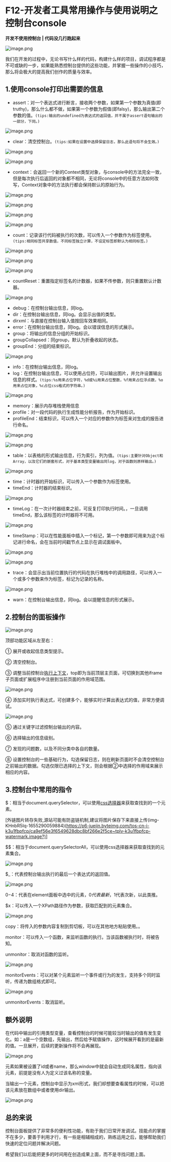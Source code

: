 # F12-开发者工具常用操作与使用说明之控制台console

**开发不使用控制台 | 代码没几行跑起来**

![image.png](https://i-blog.csdnimg.cn/blog_migrate/5c4feb06553635332e5f4f65497f05e0.png)

我们在开发的过程中，无论书写什么样的代码，构建什么样的项目，调试程序都是不可或缺的一步，如果能熟悉控制台提供的这些功能，并掌握一些操作的小技巧，那么将会极大的提高我们创作的质量与效率。

## 1.使用console打印出需要的信息

- assert：对一个表达式进行断言，接收两个参数，如果第一个参数为真值(即truthy)，那么什么都不做，如果第一个参数为假值(即falsy)，那么输出第二个参数的值。`(tips:输出的undefined为表达式的返回值，并不属于assert语句输出的一部分，下同。)`

![image.png](https://i-blog.csdnimg.cn/blog_migrate/7a4535e12ea48ec0f8d5a9c954394ad4.png)

- clear：清空控制台。`(tips:如果在设置中选择保留日志，那么此语句将不会生效。)`

![image.png](https://i-blog.csdnimg.cn/blog_migrate/fb1a197b5f52b4d7f450103a91252651.png)

![image.png](https://i-blog.csdnimg.cn/blog_migrate/66bbea1a4f61747f37ec19c0b7070620.png)

- context：会返回一个新的Context类型对象，与console中的方法完全一致，但是每次执行后返回的对象都不相同，无论将console中的任意方法如何改写，Context对象中的方法执行都会保持默认的原始行为。

![image.png](https://i-blog.csdnimg.cn/blog_migrate/1b8df17a5a23c925c4ee856bfe2a18a0.png)

![image.png](https://i-blog.csdnimg.cn/blog_migrate/3c563e1d81959c5d98674407583abc6c.png)

![image.png](https://i-blog.csdnimg.cn/blog_migrate/16903b11af3e8e9a4d99fcc9ec132ec6.png)

![image.png](https://i-blog.csdnimg.cn/blog_migrate/e4b7b2db3c0161e3089da2f6fb2dc3c1.png)

- count：记录该行代码被执行的次数，可以传入一个参数作为标签使用。`(tips:相同标签共享数值，不同标签独立计算，不设定标签即默认为相同标签。)`

![image.png](https://i-blog.csdnimg.cn/blog_migrate/664e80518d189bbc5f2b8b64a6684d65.png)

![image.png](https://i-blog.csdnimg.cn/blog_migrate/25397f25e6778019dbc5910709028e17.png)

![image.png](https://i-blog.csdnimg.cn/blog_migrate/85ce3ed74613cba02fa6028f15551201.png)

- countReset：重置指定标签名的计数器，如果不传参数，则只重置默认计数器。

![image.png](https://i-blog.csdnimg.cn/blog_migrate/da89169cebeea9220cdf174336a0c725.png)

- debug：在控制台输出信息，同log。
- dir：在控制台输出信息，同log。会显示出值的类型。
- dirxml：与直接在控制台输入值按回车效果相同。
- error：在控制台输出信息，同log。会以错误信息的形式展示。
- group：将输出的信息分组的开始标识。
- groupCollapsed：同group，默认为折叠收起的状态。
- groupEnd：分组的结束标识。

![image.png](https://i-blog.csdnimg.cn/blog_migrate/95bcdcfc5e46d6f149d151b6324336e9.png)

- info：在控制台输出信息，同log。
- log：在控制台输出信息，可以使用占位符，可以输出图片，并允许设置输出信息的样式。`(tips:%s用来占位字符，%d或%i用来占位整数，%f用来占位浮点数，%o用来占位对象，%c占位css格式的字符串。)`

![image.png](https://i-blog.csdnimg.cn/blog_migrate/b69308dd8606c1410edfa1558d104db8.png)

- memory：展示内存堆栈使用信息
- profile：对一段代码的执行生成性能分析报告，作为开始标识。
- profileEnd：结束标识，可以传入一个对应的参数作为标签来对生成的报告进行命名。

![image.png](https://i-blog.csdnimg.cn/blog_migrate/a246bfa906840d01f641359c39c13368.png)

![image.png](https://i-blog.csdnimg.cn/blog_migrate/58430f32930e0fdf9522cd3edb849392.png)

- table：以表格的形式输出信息，行为索引，列为值。`(tips:主要针对Object和Array，以及它们的嵌套形式，对于基本类型变量输出同log，对于函数则原样输出。)`

![image.png](https://i-blog.csdnimg.cn/blog_migrate/736e00f7f60e3d23f9fc5e647c713ce8.png)

- time：计时器的开始标识，可以传入一个参数作为标签使用。
- timeEnd：计时器的结束标识。

![image.png](https://i-blog.csdnimg.cn/blog_migrate/4a16a180824d0b65530319fdfb64696b.png)

- timeLog：在一次计时器结束之前，可反复打印执行时间。，一旦调用timeEnd，那么该标签的计时器将不可用。

![image.png](https://i-blog.csdnimg.cn/blog_migrate/7917db72fdf11dd2f454f95a21f6e138.png)

- timeStamp：可以在性能面板中插入一个标记，第一个参数即可用来为这个标记进行命名，会在当前时间戳节点上显示在调试面板中。

![image.png](https://i-blog.csdnimg.cn/blog_migrate/81edf426a422fe4489084aa51484d00a.png)

![image.png](https://i-blog.csdnimg.cn/blog_migrate/93a9505777784d69341cdf1eb179699c.png)

- trace：会显示出当前位置执行的代码在执行堆栈中的调用路径，可以传入一个或多个参数来作为标签，标记为记录的名称。

![image.png](https://i-blog.csdnimg.cn/blog_migrate/aea0395943a7e6c1f72de2a4073426b2.png)

- warn：在控制台输出信息，同log。会以提醒信息的形式展示。

## 2.控制台的面板操作

![image.png](https://i-blog.csdnimg.cn/blog_migrate/119d63e678f8c196fd44a447fc4712f5.png)

顶部功能区域从左至右：

① 展开或收起信息类型提示。

② 清空控制台。

③ 调整当前控制台[执行上下文](https://so.csdn.net/so/search?q=执行上下文&spm=1001.2101.3001.7020)，top即为当前顶层主页面，可切换到其他iframe子页面或扩展程序中注册到当前页面的作用域范围。

![image.png](https://i-blog.csdnimg.cn/blog_migrate/644897c5bd6d61077e884e027a002569.png)

④ 添加实时执行表达式，可创建多个，能够实时计算出表达式的值，非常方便调试。

![image.png](https://i-blog.csdnimg.cn/blog_migrate/b99ec54388f415a2b7af6d197e102789.png)

⑤ 通过关键字过滤控制台输出的内容。

⑥ 选择输出的信息级别。

⑦ 发现的问题数，以及不同分类中各自的数量。

⑧ 设置控制台的一些基础行为，勾选保留日志，则在刷新页面时不会清空控制台之前输出的数据。勾选仅限已选择的上下文，则会根据②中选择的作用域来展示相应的内容。

## 3.控制台中常用的指令

$：相当于document.querySelector，可以使用[css选择器](https://so.csdn.net/so/search?q=css选择器&spm=1001.2101.3001.7020)来获取查找到的一个元素。

[外链图片转存失败,源站可能有防盗链机制,建议将图片保存下来直接上传(img-KHnbR5Iq-1655290059884)(https://p6-juejin.byteimg.com/tos-cn-i-k3u1fbpfcp/ca9ef56e3f6549628dbc8bf266e2f5ce~tplv-k3u1fbpfcp-watermark.image?)]

$$：相当于document.querySelectorAll，可以使用css选择器来获取查找到的元素集合。

![image.png](https://i-blog.csdnimg.cn/blog_migrate/73c4d05524f02bbf6a4f3ec735372c97.png)

$_：代表控制台输出执行的最后一个表达式的返回值。

![image.png](https://i-blog.csdnimg.cn/blog_migrate/600f30172392548f6835bd5a2802a90c.png)

$0-$4：代表在element面板中选中的元素，$0代表最新，$1代表次新，以此类推。

$x：可以传入一个XPath路径作为参数，获取匹配到的元素集合。

![image.png](https://i-blog.csdnimg.cn/blog_migrate/72c9ca6b91d1335d6b3bf1bc18dcd020.png)

copy：将传入的参数内容复制到剪切板，可以在其他地方粘贴使用。。

monitor：可以传入一个函数，来监听函数的执行。当该函数被执行时，将被告知。

unmonitor：取消对函数的监听。

![image.png](https://i-blog.csdnimg.cn/blog_migrate/46447f392c44f8085581ad29c175ab29.png)

monitorEvents：可以对某个元素监听一个事件或行为的发生，支持多个同时监听，传递为数组格式即可。

![image.png](https://i-blog.csdnimg.cn/blog_migrate/d0e45e7024c9e38542f6807f368085f3.png)

unmonitorEvents：取消监听。

## 额外说明

在代码中输出的引用类型变量，查看控制台的时候可能较当时输出的值有发生变化。如：a是一个空数组，先输出，然后给予赋值操作，这时候展开看到的是最新的值。一旦展开，后续的更新操作将不会再展现。

![image.png](https://i-blog.csdnimg.cn/blog_migrate/1b9c2664837eb3e9a1514c8ab2290bfc.png)

元素如果被设置了id或者name，那么window中就会自动生成同名属性，指向该元素，前提是没有人为定义过该名称的变量。

当输出一个元素，控制台中显示为xml形式，我们却想要查看属性的时候，可以把该元素放在数组中或者使用dir输出。

![image.png](https://i-blog.csdnimg.cn/blog_migrate/1329ccb481cbddf28db40499d797a880.png)

## 总的来说

控制台面板提供了非常多的便利性功能，有助于我们日常开发调试。技能点的掌握不在多少，要善于利用才行，有一些是相辅相成的，熟练运用之后，能够帮助我们快速的定位问题并解决问题。

希望我们以后能把更多的时间用在创造成果上面，而不是寻找问题上面。